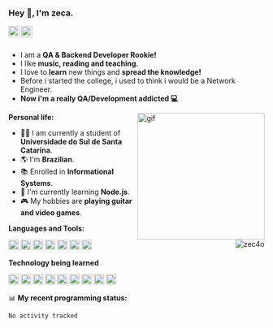 ### Hey 👋, I'm zeca.

<a href="https://github.com/zec4o/">
  <img align="left" alt="Github" width="22px" src="https://cdn.jsdelivr.net/gh/devicons/devicon/icons/git/git-original.svg" />
</a>
<a href="https://www.linkedin.com/in/jose-malty/">
  <img align="left" alt="Linkedin" width="22px" src="https://cdn.jsdelivr.net/gh/devicons/devicon/icons/linkedin/linkedin-original-wordmark.svg" />
</a>

<br />
<br />

- I am a **QA & Backend Developer Rookie!** 
- I like **music, reading and teaching.** 
- I love to **learn** new things and **spread the knowledge!**
- Before i started the college, i used to think i would be a Network Engineer.
- **Now i'm a really QA/Development addicted 💻**

<img align="right" alt="gif" width="250px" src="https://acegif.com/wp-content/uploads/gifs/moon-35.gif" />

**Personal life:**

- 👨‍🏛 I am currently a student of **Universidade do Sul de Santa Catarina**.
- 🌎 I'm **Brazilian**.
- 📚 Enrolled in **Informational Systems**.
- 🌱 I'm currently learning **Node.js**. 
- 🎮 My hobbies are **playing guitar and video games**.



**Languages and Tools:**  

<code><img height="20" src="https://raw.githubusercontent.com/zec4o/cypress/develop/assets/cypress-logo-dark.png"></code>
<code><img height="20" src="https://cdn.worldvectorlogo.com/logos/postman.svg"></code>
<code><img height="20" src="https://cdn.jsdelivr.net/gh/devicons/devicon/icons/javascript/javascript-original.svg"></code>
<code><img height="20" src="https://cdn.jsdelivr.net/gh/devicons/devicon/icons/css3/css3-original.svg"></code>
<code><img height="20" src="https://cdn.jsdelivr.net/gh/devicons/devicon/icons/html5/html5-original.svg"></code>
<code><img height="20" src="https://cdn.jsdelivr.net/gh/devicons/devicon/icons/git/git-original.svg"></code>
<code><img height="20" src="https://cdn.jsdelivr.net/gh/devicons/devicon/icons/vscode/vscode-original.svg"></code>
<img align="right"  src="https://github-readme-stats.vercel.app/api?username=zec4o&count_private=true&show_icons=true&theme=omni" alt="zec4o" />

**Technology being learned**

<code><img height="20" src="https://cdn.jsdelivr.net/gh/devicons/devicon/icons/nodejs/nodejs-original.svg"></code>
<code><img height="20" src="https://cdn.jsdelivr.net/gh/devicons/devicon/icons/nestjs/nestjs-plain.svg"></code>
<code><img height="20" src="https://cdn.jsdelivr.net/gh/devicons/devicon/icons/typescript/typescript-original.svg"></code>
<code><img height="20" src="https://cdn.jsdelivr.net/gh/devicons/devicon/icons/docker/docker-original.svg"></code>
<code><img height="20" src="https://cdn.worldvectorlogo.com/logos/appium.svg"></code>
<code><img height="20" src="https://cdn.jsdelivr.net/gh/devicons/devicon/icons/microsoftsqlserver/microsoftsqlserver-plain.svg"></code>
<code><img height="20" src="https://cdn.jsdelivr.net/gh/devicons/devicon/icons/graphql/graphql-plain.svg"></code>
<code><img height="20" src="https://cdn.jsdelivr.net/gh/devicons/devicon/icons/react/react-original.svg"></code>
<code><img height="20" src="https://cdn.jsdelivr.net/gh/devicons/devicon/icons/jenkins/jenkins-original.svg"></code>



📊 **My recent programming status:**
<!--START_SECTION:waka-->

```text
No activity tracked
```

<!--END_SECTION:waka-->

